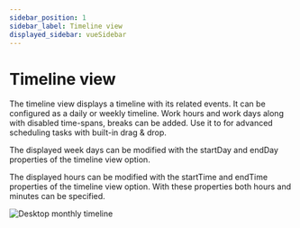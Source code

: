 ```yaml
---
sidebar_position: 1
sidebar_label: Timeline view
displayed_sidebar: vueSidebar
---
```


# Timeline view

The timeline view displays a timeline with its related events. It can be configured as a daily or weekly timeline. Work hours and work days along with disabled time-spans, breaks can be added. Use it to for advanced scheduling tasks with built-in drag & drop.

The displayed week days can be modified with the startDay and endDay properties of the timeline view option.

The displayed hours can be modified with the startTime and endTime properties of the timeline view option. With these properties both hours and minutes can be specified.

![Desktop monthly timeline](https://docs.mobiscroll.com/Content/img/docs/desktop-timeline.png)
